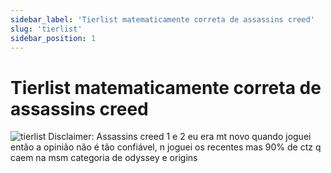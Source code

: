```yaml
---
sidebar_label: 'Tierlist matematicamente correta de assassins creed'
slug: 'tierlist'
sidebar_position: 1
---
```

# Tierlist matematicamente correta de assassins creed
![tierlist](./assassinscreed.png)
Disclaimer: Assassins creed 1 e 2 eu era mt novo quando joguei então a opinião não é tão confiável, n joguei os recentes mas 90% de ctz q caem na msm categoria de odyssey e origins 